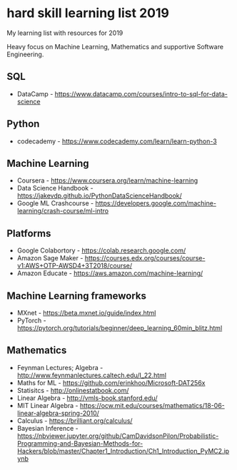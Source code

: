 # hard skill learning list 2019
My learning list with resources for 2019

Heavy focus on Machine Learning, Mathematics and supportive Software Engineering.

## SQL
* DataCamp - https://www.datacamp.com/courses/intro-to-sql-for-data-science

## Python
* codecademy - https://www.codecademy.com/learn/learn-python-3

## Machine Learning
* Coursera - https://www.coursera.org/learn/machine-learning
* Data Science Handbook - https://jakevdp.github.io/PythonDataScienceHandbook/
* Google ML Crashcourse - https://developers.google.com/machine-learning/crash-course/ml-intro

## Platforms

* Google Colabortory - https://colab.research.google.com/
* Amazon Sage Maker - https://courses.edx.org/courses/course-v1:AWS+OTP-AWSD4+3T2018/course/
* Amazon Educate - https://aws.amazon.com/machine-learning/

## Machine Learning frameworks

* MXnet - https://beta.mxnet.io/guide/index.html
* PyTorch - https://pytorch.org/tutorials/beginner/deep_learning_60min_blitz.html

## Mathematics

* Feynman Lectures; Algebra - http://www.feynmanlectures.caltech.edu/I_22.html 
* Maths for ML - https://github.com/erinkhoo/Microsoft-DAT256x
* Statisitcs - http://onlinestatbook.com/
* Linear Algebra - http://vmls-book.stanford.edu/
* MIT Linear Algebra - https://ocw.mit.edu/courses/mathematics/18-06-linear-algebra-spring-2010/
* Calculus - https://brilliant.org/calculus/
* Bayesian Inference - https://nbviewer.jupyter.org/github/CamDavidsonPilon/Probabilistic-Programming-and-Bayesian-Methods-for-Hackers/blob/master/Chapter1_Introduction/Ch1_Introduction_PyMC2.ipynb
